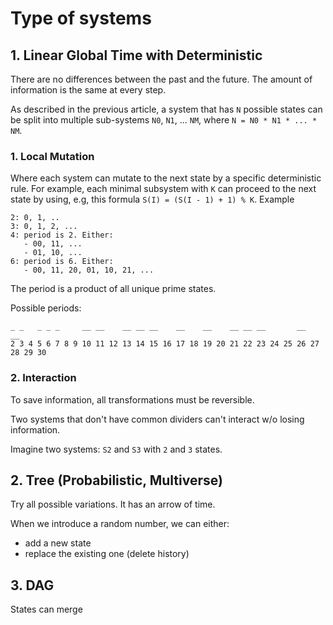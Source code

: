# Type of systems

## 1. Linear Global Time with Deterministic 

There are no differences between the past and the future. The amount of information is the same at every step.

As described in the previous article, a system that has `N` possible states can be split into multiple sub-systems `N0`, `N1`, ... `NM`, where `N = N0 * N1 * ... * NM`.  

### 1. Local Mutation

Where each system can mutate to the next state by a specific deterministic rule. For example, each minimal subsystem with `K` can proceed to the next state by using, e.g, this formula `S(I) = (S(I - 1) + 1) % K`. Example

```
2: 0, 1, ..
3: 0, 1, 2, ...
4: period is 2. Either:
   - 00, 11, ...
   - 01, 10, ...
6: period is 6. Either:
   - 00, 11, 20, 01, 10, 21, ...
```

The period is a product of all unique prime states.

Possible periods:

```
_ _   _ _ _     __ __    __ __ __    __    __    __ __ __       __       __ 
2 3 4 5 6 7 8 9 10 11 12 13 14 15 16 17 18 19 20 21 22 23 24 25 26 27 28 29 30
```

### 2. Interaction

To save information, all transformations must be reversible.

Two systems that don't have common dividers can't interact w/o losing information.

Imagine two systems: `S2` and `S3` with `2` and `3` states.

## 2. Tree (Probabilistic, Multiverse)

Try all possible variations. It has an arrow of time.

When we introduce a random number, we can either:

- add a new state
- replace the existing one (delete history)

## 3. DAG

States can merge
